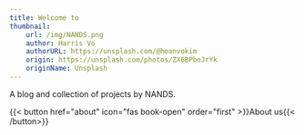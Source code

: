 ```yaml
---
title: Welcome to
thumbnail:
    url: /img/NANDS.png
    author: Harris Vo
    authorURL: https://unsplash.com/@hoanvokim
    origin: https://unsplash.com/photos/ZX6BPboJrYk
    originName: Unsplash
---
```


A blog and collection of projects by NANDS.

{{< button href="about" icon="fas book-open" order="first" >}}About us{{< /button>}}
